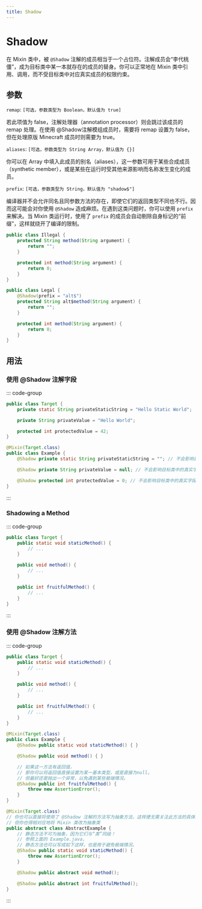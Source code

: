 ```yaml
---
title: Shadow
---
```


# Shadow

在 Mixin 类中，被 `@Shadow` 注解的成员相当于一个占位符。注解成员会“李代桃僵”，成为目标类中某一本就存在的成员的替身。你可以正常地在 Mixin 类中引用、调用，而不受目标类中对应真实成员的权限约束。

## 参数

`remap`: `[可选，参数类型为 Boolean，默认值为 true]`

若此项值为 false，注解处理器（annotation processor）则会跳过该成员的 remap 处理。在使用 @Shadow注解模组成员时，需要将 remap 设置为 false，但在处理原版 Minecraft 成员时则需要为 true。

`aliases`: `[可选，参数类型为 String Array，默认值为 {}]`

你可以在 Array 中填入此成员的别名（aliases），这一参数可用于某些合成成员（synthetic member），或是某些在运行时受其他来源影响而名称发生变化的成员。

`prefix`: `[可选，参数类型为 String，默认值为 "shadow$"]`

编译器并不会允许同名且同参数方法的存在，即使它们的返回类型不同也不行。因而这可能会对你使用 `@Shadow` 造成麻烦。在遇到这类问题时，你可以使用 `prefix` 来解决。当 Mixin 类运行时，使用了 `prefix` 的成员会自动剔除自身标记的“前缀”，这样就绕开了编译的限制。

```java
public class Illegal {
    protected String method(String argument) {
        return "";
    }

    protected int method(String argument) {
        return 0;
    }
}

public class Legal {
    @Shadow(prefix = "alt$")
    protected String alt$method(String argument) {
        return "";
    }

    protected int method(String argument) {
        return 0;
    }
}
```

## 用法

### 使用 @Shadow 注解字段

::: code-group

```java [Target.java]
public class Target {
    private static String privateStaticString = "Hello Static World";

    private String privateValue = "Hello World";

    protected int protectedValue = 42;
}
```

```java [Example.java]
@Mixin(Target.class)
public class Example {
    @Shadow private static String privateStaticString = ""; // 不会影响目标类中的真实字段

    @Shadow private String privateValue = null; // 不会影响目标类中的真实字段

    @Shadow protected int protectedValue = 0; // 不会影响目标类中的真实字段
}
```

:::

### Shadowing a Method

::: code-group

```java [Target.java]
public class Target {
    public static void staticMethod() {
        // ...
    }

    public void method() {
        // ...
    }

    public int fruitfulMethod() {
        // ...
    }
}
```

:::

### 使用 @Shadow 注解方法

::: code-group

```java [Target.java]
public class Target {
    public static void staticMethod() {
        // ...
    }

    public void method() {
        // ...
    }

    public int fruitfulMethod() {
        // ...
    }
}
```

```java [Example.java]
@Mixin(Target.class)
public class Example {
    @Shadow public static void staticMethod() { }

    @Shadow public void method() { }

    // 如果这一方法有返回值，
    // 那你可以将返回值直接设置为某一基本类型，或是直接为null。
    // 但最好还是抛出一个异常，以免遇到某些极端情况。
    @Shadow public int fruitfulMethod() {
        throw new AssertionError();
    }
}
```

```java [AbstractExample.java]
@Mixin(Target.class)
// 你也可以直接将使用了 @Shadow 注解的方法写为抽象方法，这样便无需关注此方法的具体实现了
// 但你也得相对应地将 Mixin 类改为抽象类
public abstract class AbstractExample {
    // 静态方法不可为抽象，因为它们与“类”同级！
    // 参照上面的 Example.java，
    // 静态方法也可以写成如下这样，也是用于避免极端情况。
    @Shadow public static void staticMethod() {
        throw new AssertionError();
    }

    @Shadow public abstract void method();

    @Shadow public abstract int fruitfulMethod();
}
```


:::
